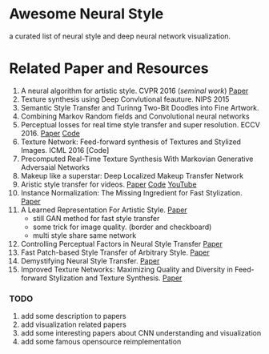Awesome Neural Style
====================
a curated list of neural style and deep neural network visualization.

# Related Paper and Resources
1. A neural algorithm for artistic style. CVPR 2016 (*seminal work*) [Paper](https://arxiv.org/abs/1508.06576)
2. Texture synthesis using Deep Convlutional feauture. NIPS 2015
3. Semantic Style Transfer and Turinng Two-Bit Doodles into Fine Artwork. 
4. Combining Markov Random fields and Convolutional neural networks
5. Perceptual losses for real time style transfer and super resolution. ECCV 2016. [Paper](https://arxiv.org/abs/1603.08155) [Code](https://github.com/jcjohnson/fast-neural-style) 
6. Texture Network: Feed-forward synthesis of Textures and Stylized Images.  ICML 2016 [Code]
7. Precomputed Real-Time Texture Synthesis With Markovian Generative Adversaial Networks
8. Makeup like a superstar: Deep Localized Makeup Transfer Network 
9. Aristic style transfer for videos. [Paper](http://arxiv.org/abs/1604.08610) [Code](https://github.com/manuelruder/artistic-videos) [YouTube](https://www.youtube.com/watch?v=Khuj4ASldmU)
10. Instance Normalization: The Missing Ingredient for Fast Stylization. [Paper](http://arxiv.org/pdf/1607.08022v1.pdf)
11. A Learned Representation For Artistic Style. [Paper](https://arxiv.org/abs/1610.07629)
	* still GAN method for fast style transfer
	* some trick for image quality. (border and checkboard)
	* multi style share same network
12. Controlling Perceptual Factors in Neural Style Transfer [Paper](https://arxiv.org/abs/1611.07865)
13. Fast Patch-based Style Transfer of Arbitrary Style. [Paper](https://arxiv.org/abs/1612.04337)
14. Demystifying Neural Style Transfer. [Paper](https://arxiv.org/abs/1701.01036v1)
15. Improved Texture Networks: Maximizing Quality and Diversity in Feed-forward Stylization and Texture Synthesis. [Paper](https://arxiv.org/abs/1701.02096)


### TODO 
1. add some description to papers
2. add visualization related papers
3. add some interesting papers about CNN understanding and visualization
4. add some famous opensource reimplementation